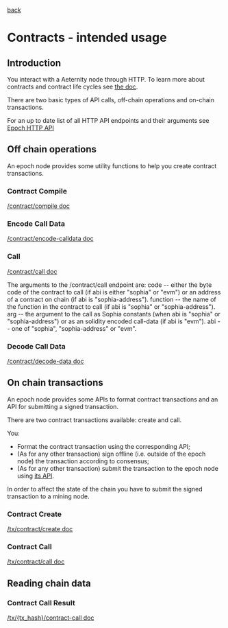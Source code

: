 [back](./README.md)
# Contracts - intended usage

## Introduction
You interact with a Aeternity node through HTTP.
To learn more about contracts and contract life cycles see [the doc](/contracts/contracts.md).

There are two basic types of API calls, off-chain operations and on-chain transactions.

For an up to date list of all HTTP API endpoints and their arguments see
[Epoch HTTP API](https://aeternity.github.io/epoch-api-docs/?config=https://raw.githubusercontent.com/aeternity/epoch/master/apps/aehttp/priv/swagger.json)

## Off chain operations

An epoch node provides some utility functions to help you create contract transactions.


### Contract Compile
[/contract/compile doc](https://aeternity.github.io/epoch-api-docs/?config=https://raw.githubusercontent.com/aeternity/epoch/master/apps/aehttp/priv/swagger.json#/external/CompileContract)

### Encode Call Data
[/contract/encode-calldata doc](https://aeternity.github.io/epoch-api-docs/?config=https://raw.githubusercontent.com/aeternity/epoch/master/apps/aehttp/priv/swagger.json#/external/EncodeCalldata)

### Call
[/contract/call doc](https://aeternity.github.io/epoch-api-docs/?config=https://raw.githubusercontent.com/aeternity/epoch/master/apps/aehttp/priv/swagger.json#/external/CallContract)

The arguments to the /contract/call endpoint are:
code -- either the byte code of the contract to call (if abi is either "sophia" or "evm") or an address of a contract on chain (if abi is "sophia-address").
function -- the name of the function in the contract to call (if abi is "sophia" or "sophia-address").
arg -- the argument to the call as Sophia constants (when abi is "sophia" or "sophia-address") or as an solidity encoded call-data (if abi is "evm").
abi -- one of "sophia", "sophia-address" or "evm".

### Decode Call Data
[/contract/decode-data doc](https://aeternity.github.io/epoch-api-docs/?config=https://raw.githubusercontent.com/aeternity/epoch/master/apps/aehttp/priv/swagger.json#/external/DecodeData)

## On chain transactions

An epoch node provides some APIs to format contract transactions and an API for submitting a signed transaction.

There are two contract transactions available: create and call.

You:
* Format the contract transaction using the corresponding API;
* (As for any other transaction) sign offline (i.e. outside of the epoch node) the transaction according to consensus;
* (As for any other transaction) submit the transaction to the epoch node using [its API](https://aeternity.github.io/epoch-api-docs/?config=https://raw.githubusercontent.com/aeternity/epoch/master/apps/aehttp/priv/swagger.json#/external/PostTx).

In order to affect the state of the chain you have to submit the signed transaction to a mining node.

### Contract Create
[/tx/contract/create doc](https://aeternity.github.io/epoch-api-docs/?config=https://raw.githubusercontent.com/aeternity/epoch/master/apps/aehttp/priv/swagger.json#/external/PostContractCreate)

### Contract Call
[/tx/contract/call doc](https://aeternity.github.io/epoch-api-docs/?config=https://raw.githubusercontent.com/aeternity/epoch/master/apps/aehttp/priv/swagger.json#/external/PostContractCall)

## Reading chain data

### Contract Call Result
[/tx/{tx_hash}/contract-call doc](https://aeternity.github.io/epoch-api-docs/?config=https://raw.githubusercontent.com/aeternity/epoch/master/apps/aehttp/priv/swagger.json#/external/GetContractCallFromTx)


